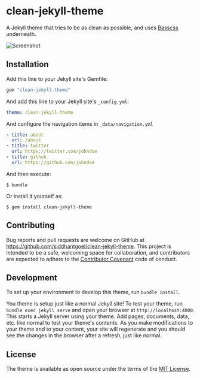 # clean-jekyll-theme

A Jekyll theme that tries to be as clean as possible, and uses [Basscss](http://basscss.com/) underneath.

![Screenshot](https://raw.githubusercontent.com/siddhantgoel/clean-jekyll-theme/master/screenshot.png)

## Installation

Add this line to your Jekyll site's Gemfile:

```ruby
gem "clean-jekyll-theme"
```

And add this line to your Jekyll site's `_config.yml`:

```yaml
theme: clean-jekyll-theme
```

And configure the navigation items in `_data/navigation.yml`

```yaml
- title: about
  url: /about
- title: twitter
  url: https://twitter.com/johndoe
- title: github
  url: https://github.com/johndoe
```

And then execute:

    $ bundle

Or install it yourself as:

    $ gem install clean-jekyll-theme

## Contributing

Bug reports and pull requests are welcome on GitHub at https://github.com/siddhantgoel/clean-jekyll-theme. This project is intended to be a safe, welcoming space for collaboration, and contributors are expected to adhere to the [Contributor Covenant](http://contributor-covenant.org) code of conduct.

## Development

To set up your environment to develop this theme, run `bundle install`.

You theme is setup just like a normal Jekyll site! To test your theme, run `bundle exec jekyll serve` and open your browser at `http://localhost:4000`. This starts a Jekyll server using your theme. Add pages, documents, data, etc. like normal to test your theme's contents. As you make modifications to your theme and to your content, your site will regenerate and you should see the changes in the browser after a refresh, just like normal.

## License

The theme is available as open source under the terms of the [MIT License](http://opensource.org/licenses/MIT).
